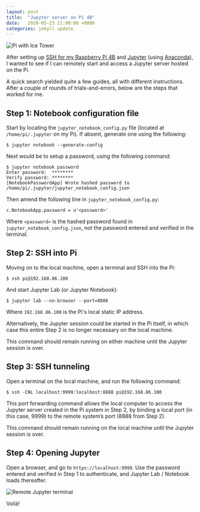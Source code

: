 ```yaml
---
layout: post
title:  "Jupyter server on Pi 4B"
date:   2020-05-23 11:00:00 +0800
categories: jekyll update
---
```


![Pi with Ice Tower](https://zyf0717.github.io/assets/images/pi-ice-tower.jpg)

After setting up [SSH for my Raspberry Pi 4B](https://www.raspberrypi.org/documentation/remote-access/ssh/) and [Jupyter](https://jupyter.org/) (using [Anaconda](https://www.anaconda.com/)), I wanted to see if I can remotely start and access a Jupyter server hosted on the Pi. 

A quick search yielded quite a few guides, all with different instructions. After a couple of rounds of trials-and-errors, below are the steps that worked for me.

## Step 1: Notebook configuration file

Start by locating the `jupyter_notebook_config.py` file (located at `/home/pi/.jupyter` on my Pi). If absent, generate one using the following:

```shell
$ jupyter notebook --generate-config
```

Next would be to setup a password, using the following command:
```shell
$ jupyter notebook password
Enter password:  ********
Verify password: ********
[NotebookPasswordApp] Wrote hashed password to /home/pi/.jupyter/jupyter_notebook_config.json
```

Then amend the following line in `jupyter_notebook_config.py`:

```shell
c.NotebookApp.password = u'<password>'
```

Where `<password>` is the hashed password found in `jupyter_notebook_config.json`, not the password entered and verified in the terminal.

## Step 2: SSH into Pi

Moving on to the local machine, open a terminal and SSH into the Pi:

```shell
$ ssh pi@192.168.86.100
```

And start Jupyter Lab (or Jupyter Notebook):

```shell
$ jupyter lab --no-browser --port=8888
```
Where `192.168.86.100` is the Pi's local static IP address.

Alternatively, the Jupyter session could be started in the Pi itself, in which case  this entire Step 2 is no longer necessary on the local machine.

This command should remain running on either machine until the Jupyter session is over.

## Step 3: SSH tunneling

Open a terminal on the local machine, and run the following command:

```shell
$ ssh -CNL localhost:9999:localhost:8888 pi@192.168.86.100
```

This port forwarding command allows the local computer to access the Jupyter server created in the Pi system in Step 2, by binding a local port (in this case, 9999) to the remote system’s port (8888 from Step 2).

This command should remain running on the local machine until the Jupyter session is over.

## Step 4: Opening Jupyter

Open a browser, and go to `https://localhost:9999`. Use the password entered and verified in Step 1  to authenticate, and Jupyter Lab / Notebook loads thereafter.

![Remote Jupyter terminal](https://zyf0717.github.io/assets/images/pi-jupyter-terminal.png)

Voilà!

